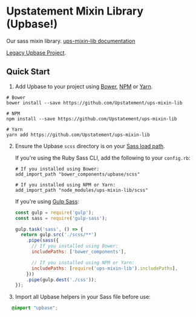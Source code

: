 # Upstatement Mixin Library (Upbase!)

Our sass mixin library. [ups-mixin-lib documentation](http://upbase.upstatement.com/)

[Legacy Upbase Project](https://github.com/Upstatement/upbase).

## Quick Start

1. Add Upbase to your project using [Bower](http://bower.io/), [NPM](https://www.npmjs.com/) or [Yarn](https://yarnpkg.com/en/).

  ```shell
  # Bower
  bower install --save https://github.com/Upstatement/ups-mixin-lib

  # NPM
  npm install --save https://github.com/Upstatement/ups-mixin-lib

  # Yarn
  yarn add https://github.com/Upstatement/ups-mixin-lib
  ```

2. Ensure the Upbase `scss` directory is on your [Sass load path](http://sass-lang.com/documentation/file.SASS_REFERENCE.html#load_paths-option).

    If you're using the Ruby Sass CLI, add the following to your `config.rb`:

    ```shell
    # If you installed using Bower:
    add_import_path "bower_components/upbase/scss"

    # If you installed using NPM or Yarn:
    add_import_path "node_modules/ups-mixin-lib/scss"
    ```

    If you're using [Gulp Sass](https://www.npmjs.com/package/gulp-sass):

    ```javascript
    const gulp = require('gulp');
    const sass = require('gulp-sass');

    gulp.task('sass', () => {
      return gulp.src('./scss/**')
        .pipe(sass({
          // If you installed using Bower:
          includePaths: ['bower_components'],

          // If you installed using NPM or Yarn:
          includePaths: [require('ups-mixin-lib').includePaths],
        }))
        .pipe(gulp.dest('./css'));
    });
    ```

3. Import all Upbase helpers in your Sass file before use:

  ```scss
    @import "upbase";
  ```

